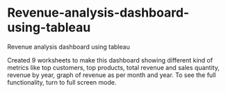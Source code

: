 # Revenue-analysis-dashboard-using-tableau
Revenue analysis dashboard using tableau

Created 9 worksheets to make this dashboard showing different kind of metrics like top customers, top products, total revenue and sales quantity, revenue by year, graph of revenue as per month and year.
To see the full functionality, turn to full screen mode.
